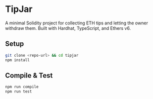 # TipJar

A minimal Solidity project for collecting ETH tips and letting the owner withdraw them. Built with Hardhat, TypeScript, and Ethers v6.

## Setup

```bash
git clone <repo-url> && cd tipjar
npm install
```

## Compile & Test

```bash
npm run compile
npm run test
```
